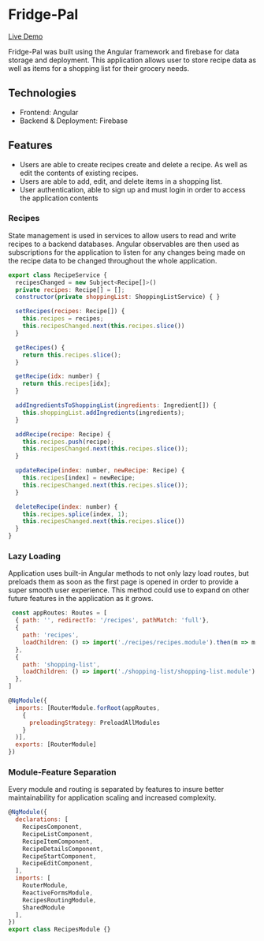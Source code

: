 # Fridge-Pal

[Live Demo](https://fridge-recipe-782a6.firebaseapp.com/)

Fridge-Pal was built using the Angular framework and firebase for data storage and deployment. This application allows user to store recipe data as well as items for a shopping list for their grocery needs.

## Technologies

- Frontend: Angular
- Backend & Deployment: Firebase

## Features

- Users are able to create recipes create and delete a recipe. As well as edit the contents of existing recipes.
- Users are able to add, edit, and delete items in a shopping list.
- User authentication, able to sign up and must login in order to access the application contents

### Recipes

State management is used in services to allow users to read and write recipes to a backend databases. Angular observables are then used as subscriptions for the application to listen for any changes being made on the recipe data to be changed throughout the whole application.

```javascript
export class RecipeService {
  recipesChanged = new Subject<Recipe[]>()
  private recipes: Recipe[] = [];
  constructor(private shoppingList: ShoppingListService) { }

  setRecipes(recipes: Recipe[]) {
    this.recipes = recipes;
    this.recipesChanged.next(this.recipes.slice())
  }

  getRecipes() {
    return this.recipes.slice();
  }

  getRecipe(idx: number) {
    return this.recipes[idx];
  }

  addIngredientsToShoppingList(ingredients: Ingredient[]) {
    this.shoppingList.addIngredients(ingredients);
  }

  addRecipe(recipe: Recipe) {
    this.recipes.push(recipe);
    this.recipesChanged.next(this.recipes.slice());
  }

  updateRecipe(index: number, newRecipe: Recipe) {
    this.recipes[index] = newRecipe;
    this.recipesChanged.next(this.recipes.slice());
  }

  deleteRecipe(index: number) {
    this.recipes.splice(index, 1);
    this.recipesChanged.next(this.recipes.slice())
  }
}
```

### Lazy Loading

Application uses built-in Angular methods to not only lazy load routes, but preloads them as soon as the first page is opened in order to provide a super smooth user experience. This method could use to expand on other future features in the application as it grows.

```javascript
 const appRoutes: Routes = [
  { path: '', redirectTo: '/recipes', pathMatch: 'full'},
  { 
    path: 'recipes',
    loadChildren: () => import('./recipes/recipes.module').then(m => m.RecipesModule)
  },
  { 
    path: 'shopping-list',
    loadChildren: () => import('./shopping-list/shopping-list.module').then(m => m.ShoppingListModule)
  },
]

@NgModule({
  imports: [RouterModule.forRoot(appRoutes, 
    {
      preloadingStrategy: PreloadAllModules
    }
  )],
  exports: [RouterModule]
})
```

### Module-Feature Separation

Every module and routing is separated by features to insure better maintainability for application scaling and increased complexity.

```javascript
@NgModule({
  declarations: [
    RecipesComponent,
    RecipeListComponent,
    RecipeItemComponent,
    RecipeDetailsComponent,
    RecipeStartComponent,
    RecipeEditComponent,
  ],
  imports: [
    RouterModule,
    ReactiveFormsModule,
    RecipesRoutingModule,
    SharedModule
  ],
})
export class RecipesModule {}
````
